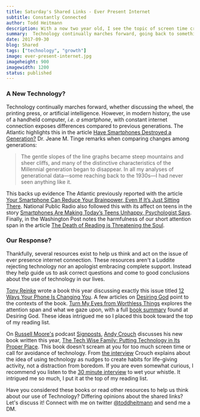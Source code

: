 ```yaml
---
title: Saturday's Shared Links - Ever Present Internet
subtitle: Constantly Connected
author: Todd Heitmann
description: With a now two year old, I see the topic of screen time creating constant buzz in mommy blogs and parenting tips. I explore a few resources to think and act on this issue.
summary:  Technology continually marches forward, going back to something like the wheel or the printing press. However, in modern history, the use of a handheld computer, i.e. a smartphone, with constant internet connection exposes differences compared to previous generations. Recent articles and books led to more discussion for all ages in a number of different media outlets.
date: 2017-09-30
blog: Shared
tags: ["technology", "growth"]
image: ever-present-internet.jpg
imageheight: 900
imagewidth: 1200
status: published
---
```


### A New Technology?

Technology continually marches forward, whether discussing the wheel, the printing press, or artificial intelligence. However, in modern history, the use of a handheld computer, *i.e. a smartphone*, with constant internet connection exposes differences compared to previous generations. The Atlantic highlights this in the article [Have Smartphones Destroyed a Generation?](https://www.theatlantic.com/magazine/archive/2017/09/has-the-smartphone-destroyed-a-generation/534198/)  Dr. Jeane M. Tinge remarks when comparing changes among generations:

> The gentle slopes of the line graphs became steep mountains and sheer cliffs, and many of the distinctive characteristics of the Millennial generation began to disappear. In all my analyses of generational data—some reaching back to the 1930s—I had never seen anything like it.  

This backs up evidence The Atlantic previously reported with the article [Your Smartphone Can Reduce Your Brainpower, Even If It’s Just Sitting There](https://www.theatlantic.com/technology/archive/2017/08/a-sitting-phone-gathers-brain-dross/535476/). National Public Radio also followed this with its affect on teens in the story [Smartphones Are Making Today’s Teens Unhappy, Psychologist Says](http://www.npr.org/sections/health-shots/2017/08/07/542016165/how-smartphones-are-making-kids-unhappy?utm_source=twitter.com&utm_medium=social&utm_campaign=npr&utm_term=nprnews&utm_content=20170812). Finally, in the Washington Post notes the harmfulness of our short attention span in the article [The Death of Reading is Threatening the Soul](https://www.washingtonpost.com/amphtml/news/acts-of-faith/wp/2017/07/21/the-death-of-reading-is-threatening-the-soul/). 

### Our Response?

Thankfully, several resources exist to help us think and act on the issue of ever presence internet connection. These resources aren't a Luddite rejecting technology nor an apologist embracing complete support. Instead they help guide us to ask correct questions and come to good conclusions about the use of technology in our lives.

[Tony Reinke](https://www.twitter.com/tonyreinke) wrote a book this year discussing exactly this issue titled [12 Ways Your Phone Is Changing You](https://www.amazon.com/dp/1433552434). A few articles on [Desiring God](http://www.desiringgod.org) point to the contexts of the book. [Turn My Eyes from Worthless Things](http://www.desiringgod.org/articles/turn-my-eyes-from-worthless-things) explores the attention span and what we gaze upon, with a full [book summary](http://www.desiringgod.org/books/12-ways-your-phone-is-changing-you) found at Desiring God. These ideas intrigued me so I placed this book toward the top of my reading list. 

On [Russell Moore's](https://www.twitter.com/drmoore) podcast [Signposts](http://www.russellmoore.com/category/podcast/), [Andy Crouch](https://www.twitter.com/ahc) discusses his new book written this year, [The Tech Wise Family: Putting Technology in Its Proper Place](https://www.amazon.com/Tech-Wise-Family-Everyday-Putting-Technology/dp/0801018668). This book doesn't scream at you for too much screen time or call for avoidance of technology. From [the interview](http://www.russellmoore.com/2017/05/12/signposts-conversation-andy-crouch-family-technology/) Crouch explains about the idea of using technology as nudges to create habits for life-giving activity, not a distraction from boredom. If you are even somewhat curious, I recommend you listen to the [30 minute interview](http://www.russellmoore.com/2017/05/12/signposts-conversation-andy-crouch-family-technology/) to wet your whistle. It intrigued me so much, I put it at the top of my reading list.

Have you considered these books or read other resources to help us think about our use of Technology? Differing opinions about the shared links? Let's discuss it! Connect with me on twitter [@toddheitmann](https://www.twitter.com/toddheitmann) and send me a DM.